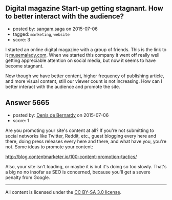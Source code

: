 ## Digital magazine Start-up getting stagnant. How to better interact with the audience?

- posted by: [sangam.saga](https://stackexchange.com/users/2619639/sangam-saga) on 2015-07-06
- tagged: `marketing`, `website`
- score: 3

I started an online digital magazine with a group of friends. This is the link to it [musemalady.com][1]. When we started this company it went off really well getting appreciable attention on social media, but now it seems to have become stagnant. 

Now though we have better content, higher frequency of publishing article, and more visual content, still our viewer count is not increasing. How can I better interact with the audience and promote the site.


  [1]: http://www.musemalady.com/


## Answer 5665

- posted by: [Denis de Bernardy](https://stackexchange.com/users/182468/denis-de-bernardy) on 2015-07-06
- score: 1

Are you promoting your site's content at all? If you're not submitting to social networks like Twitter, Reddit, etc., guest blogging every here and there, doing press releases every here and there, and what have you, you're not. Some ideas to promote your content:

http://blog.contentmarketer.io/100-content-promotion-tactics/

Also, your site isn't loading, or maybe it is but it's doing so too slowly. That's a big no no insofar as SEO is concerned, because you'll get a severe penalty from Google.



---

All content is licensed under the [CC BY-SA 3.0 license](https://creativecommons.org/licenses/by-sa/3.0/).
